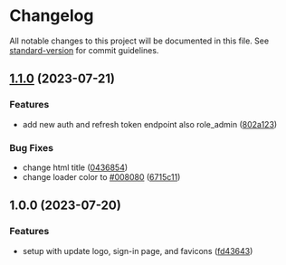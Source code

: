 # Changelog

All notable changes to this project will be documented in this file. See [standard-version](https://github.com/conventional-changelog/standard-version) for commit guidelines.

## [1.1.0](https://github.com/badawi1713/neighborhood-association/compare/v1.0.0...v1.1.0) (2023-07-21)


### Features

* add new auth and refresh token endpoint also role_admin ([802a123](https://github.com/badawi1713/neighborhood-association/commit/802a123c4288179b4fae90184ae8aeb3cecfb5f7))


### Bug Fixes

* change html title ([0436854](https://github.com/badawi1713/neighborhood-association/commit/0436854ae3be4a56970aa88e6e863adcbbdcb761))
* change loader color to [#008080](https://github.com/badawi1713/neighborhood-association/issues/008080) ([6715c11](https://github.com/badawi1713/neighborhood-association/commit/6715c11543e97bcb243ec0cd4297fca4200e2075))

## 1.0.0 (2023-07-20)


### Features

* setup with update logo, sign-in page, and favicons ([fd43643](https://github.com/badawi1713/neighborhood-association/commit/fd43643eeedb5c186b5af35f29798da2dfb2a4b4))
